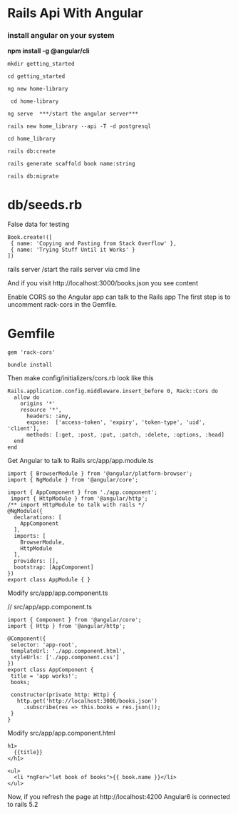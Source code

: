 # Rails Api With Angular

### install angular on your system

**npm install -g @angular/cli** 

```
mkdir getting_started
```
```
cd getting_started
```
```
ng new home-library
```
```
 cd home-library
 ```
 
 ```
 ng serve  ***/start the angular server***
```
```
rails new home_library --api -T -d postgresql
```
```
cd home_library
```
```
rails db:create
```
```
rails generate scaffold book name:string
```
```
rails db:migrate
```

# db/seeds.rb

 False data for testing
 
 ```
Book.create!([
  { name: 'Copying and Pasting from Stack Overflow' },
  { name: 'Trying Stuff Until it Works' }
])
```
rails server  /start the rails server via cmd line

And if you visit http://localhost:3000/books.json you see content

Enable CORS so the Angular app can talk to the Rails app
The first step is to uncomment rack-cors in the Gemfile.

# Gemfile
```
gem 'rack-cors'
```
```
bundle install
```

Then make config/initializers/cors.rb look like this

```
Rails.application.config.middleware.insert_before 0, Rack::Cors do
  allow do
    origins '*'
    resource '*',
      headers: :any,
      expose:  ['access-token', 'expiry', 'token-type', 'uid', 'client'],
      methods: [:get, :post, :put, :patch, :delete, :options, :head]
  end
end
```

Get Angular to talk to Rails
src/app/app.module.ts 

```
import { BrowserModule } from '@angular/platform-browser';
import { NgModule } from '@angular/core';

import { AppComponent } from './app.component';
 import { HttpModule } from '@angular/http';
/** import HttpModule to talk with rails */
@NgModule({
  declarations: [
    AppComponent
  ],
  imports: [
    BrowserModule,
    HttpModule
  ],
  providers: [],
  bootstrap: [AppComponent]
})
export class AppModule { }

```




Modify src/app/app.component.ts 


// src/app/app.component.ts

 ```
import { Component } from '@angular/core';
import { Http } from '@angular/http';
 
@Component({
  selector: 'app-root',
  templateUrl: './app.component.html',
  styleUrls: ['./app.component.css']
})
export class AppComponent {
  title = 'app works!';
  books;
 
  constructor(private http: Http) {
    http.get('http://localhost:3000/books.json')
      .subscribe(res => this.books = res.json());
  }
}
```
Modify src/app/app.component.html

```
h1>
  {{title}}
</h1>
 
<ul>
  <li *ngFor="let book of books">{{ book.name }}</li>
</ul>
```

Now, if you refresh the page at http://localhost:4200
Angular6 is connected to rails 5.2


